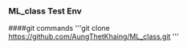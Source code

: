### ML_class Test Env
####git commands
'''git clone https://github.com/AungThetKhaing/ML_class.git
'''
